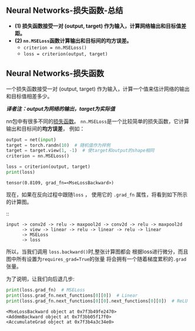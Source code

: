 ## Neural Networks-损失函数-总结

- **(1) 损失函数接受一对 (output, target) 作为输入，计算网络输出和目标值差距。**
- **(2) `nn.MSELoss`函数计算输出和目标间的均方误差。**
  - `criterion = nn.MSELoss()`
  - `loss = criterion(output, target)`

## Neural Networks-损失函数

一个损失函数接受一对 (output, target) 作为输入，计算一个值来估计网络的输出和目标值相差多少。

***译者注：output为网络的输出，target为实际值***

nn包中有很多不同的[损失函数](https://pytorch.org/docs/nn.html#loss-functions)。
``nn.MSELoss``是一个比较简单的损失函数，它计算输出和目标间的**均方误差**，
例如：

```python
output = net(input)
target = torch.randn(10)  # 随机值作为样例
target = target.view(1, -1)  # 使target和output的shape相同
criterion = nn.MSELoss()

loss = criterion(output, target)
print(loss)
```

    tensor(0.8109, grad_fn=<MseLossBackward>)

现在，如果在反向过程中跟随``loss`` ， 使用它的
``.grad_fn`` 属性，将看到如下所示的计算图。

::

    input -> conv2d -> relu -> maxpool2d -> conv2d -> relu -> maxpool2d
          -> view -> linear -> relu -> linear -> relu -> linear
          -> MSELoss
          -> loss

所以，当我们调用 ``loss.backward()``时,整张计算图都会
根据loss进行微分，而且图中所有设置为``requires_grad=True``的张量
将会拥有一个随着梯度累积的``.grad`` 张量。

为了说明，让我们向后退几步:

```python
print(loss.grad_fn)  # MSELoss
print(loss.grad_fn.next_functions[0][0])  # Linear
print(loss.grad_fn.next_functions[0][0].next_functions[0][0])  # ReLU
```

    <MseLossBackward object at 0x7f3b49fe2470>
    <AddmmBackward object at 0x7f3bb05f17f0>
    <AccumulateGrad object at 0x7f3b4a3c34e0>
